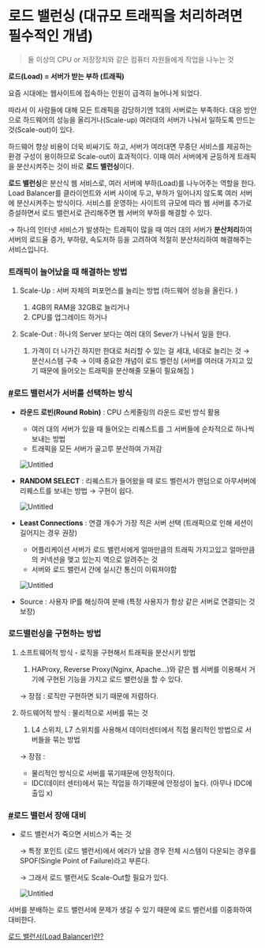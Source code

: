 # 로드 밸런싱 (대규모 트래픽을 처리하려면 필수적인 개념)

> 둘 이상의 CPU or 저장장치와 같은 컴퓨터 자원들에게 작업을 나누는 것

**로드(Load) = 서버가 받는 부하 (트래픽)**

요즘 시대에는 웹사이트에 접속하는 인원이 급격히 늘어나게 되었다.

따라서 이 사람들에 대해 모든 트래픽을 감당하기엔 1대의 서버로는 부족하다. 대응 방안으로 하드웨어의 성능을 올리거나(Scale-up) 여러대의 서버가 나눠서 일하도록 만드는 것(Scale-out)이 있다.

하드웨어 향상 비용이 더욱 비싸기도 하고, 서버가 여러대면 무중단 서비스를 제공하는 환경 구성이 용이하므로 Scale-out이 효과적이다. 이때 여러 서버에게 균등하게 트래픽을 분산시켜주는 것이 바로 **로드 밸런싱**이다.

**로드 밸런싱**은 분산식 웹 서비스로, 여러 서버에 부하(Load)를 나누어주는 역할을 한다. Load Balancer를 클라이언트와 서버 사이에 두고, 부하가 일어나지 않도록 여러 서버에 분산시켜주는 방식이다. 서비스를 운영하는 사이트의 규모에 따라 웹 서버를 추가로 증설하면서 로드 밸런서로 관리해주면 웹 서버의 부하를 해결할 수 있다.

→ 하나의 인터넷 서비스가 발생하는 트래픽이 많을 때 여러 대의 서버가 **분산처리**하여 서버의 로드율 증가, 부하량, 속도저하 등을 고려하여 적절히 분산처리하여 해결해주는 서비스입니다.

### 트래픽이 늘어났을 때 해결하는 방법

1. Scale-Up : 서버 자체의 퍼포먼스를 늘리는 방법 (하드웨어 성능을 올린다. )
   
   1. 4GB의 RAM을 32GB로 늘리거나
   2. CPU를 업그레이드 하거나

2. Scale-Out : 하나의 Server 보다는 여러 대의 Sever가 나눠서 일을 한다.
   
   1. 가격이 더 나가긴 하지만 한대로 처리할 수 있는 걸 세대, 네대로 늘리는 것 → 분산시스템 구축 → 이때 중요한 개념이 로드 벨런싱 (서버를 여러대 가지고 있기 때문에 들어오는 트래픽을 분산해줄 모듈이 필요해짐 )

### **[#](https://gyoogle.dev/blog/computer-science/network/Load%20Balancing.html#%E1%84%85%E1%85%A9%E1%84%83%E1%85%B3-%E1%84%87%E1%85%A2%E1%86%AF%E1%84%85%E1%85%A5%E1%86%AB%E1%84%89%E1%85%A5%E1%84%80%E1%85%A1-%E1%84%89%E1%85%A5%E1%84%87%E1%85%A5%E1%84%85%E1%85%B3%E1%86%AF-%E1%84%89%E1%85%A5%E1%86%AB%E1%84%90%E1%85%A2%E1%86%A8%E1%84%92%E1%85%A1%E1%84%82%E1%85%B3%E1%86%AB-%E1%84%87%E1%85%A1%E1%86%BC%E1%84%89%E1%85%B5%E1%86%A8)로드 밸런서가 서버를 선택하는 방식**

- **라운드 로빈(Round Robin)** : CPU 스케줄링의 라운드 로빈 방식 활용
  
  - 여러 대의 서버가 있을 때 들어오는 리퀘스트를 그 서버들에 순차적으로 하나씩 보내는 방법
  - 트래픽을 모든 서버가 골고루 분산하여 가져감
  
  ![Untitled](https://prod-files-secure.s3.us-west-2.amazonaws.com/508e4892-0806-4de8-bdcd-6846439ea664/08c5d272-18ed-4d32-9ef4-2bd76bab1a9b/Untitled.png)

- **RANDOM SELECT** : 리퀘스트가 들어왔을 때 로드 벨런서가 랜덤으로 아무서버에 리퀘스트를 보내는 방법 → 구현이 쉽다.
  
  ![Untitled](https://prod-files-secure.s3.us-west-2.amazonaws.com/508e4892-0806-4de8-bdcd-6846439ea664/a615f6e6-85c0-43d7-8b46-521a83e4327d/Untitled.png)

- **Least Connections** : 연결 개수가 가장 적은 서버 선택 (트래픽으로 인해 세션이 길어지는 경우 권장)
  
  - 어플리케이션 서버가 로드 밸런서에게 얼마만큼의 트래픽 가지고있고 얼마만큼의 커넥션을 맺고 있는지 역으로 알려주는 것
  - 서버와 로드 밸런서 간에 실시간 통신이 이뤄져야함
  
  ![Untitled](https://prod-files-secure.s3.us-west-2.amazonaws.com/508e4892-0806-4de8-bdcd-6846439ea664/c571e037-f3cb-4744-a3d8-27328a199ff7/Untitled.png)

- Source : 사용자 IP를 해싱하여 분배 (특정 사용자가 항상 같은 서버로 연결되는 것 보장)

### 로드밸런싱을 구현하는 방법

1. 소프트웨어적 방식 - 로직을 구현해서 트래픽을 분산시키 방법
   
   1. HAProxy, Reverse Proxy(Nginx, Apache…)와 같은 웹 서버를 이용해서 거기에 구현된 기능을 가지고 로드 밸런싱을 할 수 있다.
   
   → 장점 : 로직만 구현하면 되기 때문에 저렴하다.

2. 하드웨어적 방식 : 물리적으로 서버를 묶는 것
   
   1. L4 스위치, L7 스위치를 사용해서 데이터센터에서 직접 물리적인 방법으로 서버들을 묶는 방법
   
   → 장점 :
   
   - 물리적인 방식으로 서버를 묶기때문에 안정적이다.
   - IDC(데이터 센터)에서 묶는 작업을 하기때문에 안정성이 높다. (아무나 IDC에 출입 x)

### **[#](https://gyoogle.dev/blog/computer-science/network/Load%20Balancing.html#%E1%84%85%E1%85%A9%E1%84%83%E1%85%B3-%E1%84%87%E1%85%A2%E1%86%AF%E1%84%85%E1%85%A5%E1%86%AB%E1%84%89%E1%85%A5-%E1%84%8C%E1%85%A1%E1%86%BC%E1%84%8B%E1%85%A2-%E1%84%83%E1%85%A2%E1%84%87%E1%85%B5)로드 밸런서 장애 대비**

- 로드 밸런서가 죽으면 서비스가 죽는 것
  
  → 특정 포인트 (로드 밸런서)에서 에러가 났을 경우 전체 시스템이 다운되는 경우를 SPOF(Single Point of Failure)라고 부른다.
  
  → 그래서 로드 밸런서도 Scale-Out할 필요가 있다.
  
  ![Untitled](https://prod-files-secure.s3.us-west-2.amazonaws.com/508e4892-0806-4de8-bdcd-6846439ea664/679955d8-faba-4e9b-bcdc-026c21682839/Untitled.png)

서버를 분배하는 로드 밸런서에 문제가 생길 수 있기 때문에 로드 밸런서를 이중화하여 대비한다.

[로드 밸런서(Load Balancer)란?](https://nesoy.github.io/articles/2018-06/Load-Balancer)
